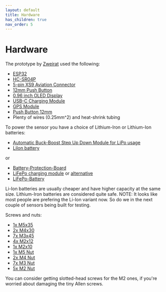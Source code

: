 ```yaml
---
layout: default
title: Hardware
has_children: true
nav_order: 5
---
```


# Hardware 

The prototype by [Zweirat](https://zweirat-stuttgart.de/projekte/openbikesensor/) used the following:

* [ESP32](https://www.az-delivery.de/products/esp32-developmentboard)
* [HC-SR04P](https://www.google.com/search?q=HC-SR04P&tbm=shop)
* [5-pin XS9 Aviation Connector](https://www.aliexpress.com/item/32512693653.html)
* [12mm Push Button](https://www.aliexpress.com/item/4000295670163.html)
* [0.96 inch OLED Display](https://www.aliexpress.com/item/32896971385.html)
* [USB-C Charging Module](https://www.ebay.de/itm/173893903484)
* [GPS Module](https://www.ebay.de/itm/GPS-NEO-6M-7M-8M-GY-GPS6MV2-Module-Aircraft-Flight-Controller-For-Arduino/272373338855)
* [Push Button 12mm](https://de.aliexpress.com/item/4000295670163.html)
* Plenty of wires (0.25mm^2) and heat-shrink tubing

To power the sensor you have a choice of Lithium-Iron or Lithium-Ion batteries:

* [Automatic Buck-Boost Step Up Down Module for LiPo usage](https://www.ebay.de/itm/264075497616)
* [LiIon battery](https://www.akkuparts24.de/Samsung-INR18650-25R-36V-2500mAh-Li-Ion-Zelle)

or

* [Battery-Protection-Board](https://www.ebay.de/itm/1S-Cell-18650-LiFePo4-Battery-Charger-12A-3-2V-BMS-Protection-PCB-Board-Circuit/122651145073)
* [LiFePo charging module](https://www.ebay.de/itm/MicroUSB-TP5000-3-6v-1A-Charger-Module-3-2v-LiFePO4-Lithium-Battery-Charging-/122164745507) or [alternative](https://de.aliexpress.com/item/4000310107151.html)
* [LiFePo-Battery](https://www.akkuteile.de/lifepo-akkus/18650/a123-apr18650m-a1-1100mah-3-2v-3-3v-lifepo4-akku/a-1006861/)

Li-Ion batteries are usually cheaper and have higher capacity at the same size. Lithium-Iron batteries are considered quite safe.
NOTE: It looks like most people are prefering the Li-Ion variant now. So do we in the next couple of sensors being built for testing.

Screws and nuts:
* [1x M5x35](https://www.amazon.de/gp/product/B078TNC9H1)
* [2x M4x30](https://www.amazon.de/gp/product/B01IMGZTT0)
* [7x M3x45](https://www.amazon.de/gp/product/B07KTBYPFP)
* [4x M2x12](https://www.amazon.de/gp/product/B078TQYZVX)
* [1x M2x10](https://www.amazon.de/gp/product/B01GQX070W)
* [1x M5 Nut](https://www.amazon.de/gp/product/B07961ZH1B)
* [2x M4 Nut](https://www.amazon.de/gp/product/B07961ZH19)
* [7x M3 Nut](https://www.amazon.de/gp/product/B01H8XN99A)
* [5x M2 Nut](https://www.amazon.de/gp/product/B01H8XN7VK)

You can consider getting slotted-head screws for the M2 ones, if you're worried about damaging the tiny Allen screws.
